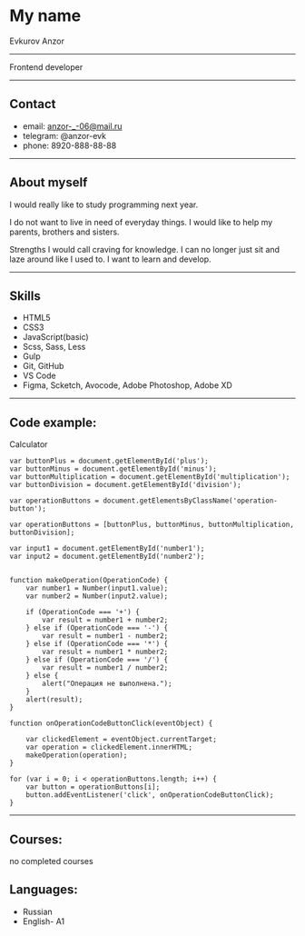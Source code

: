 
# My name

Evkurov Anzor

***

Frontend developer

***

## Contact

* email: anzor-_-06@mail.ru
* telegram: @anzor-evk
* phone: 8920-888-88-88 

***

## About myself

I would really like to study programming next year.

I do not want to live in need of everyday things. I would like to help my parents, brothers and sisters.

Strengths I would call craving for knowledge. I can no longer just sit and laze around like I used to. I want to learn and develop.

***

## Skills

* HTML5
* CSS3  
* JavaScript(basic)
* Scss, Sass, Less 
* Gulp
* Git, GitHub
* VS Code
* Figma, Scketch, Avocode, Adobe Photoshop, Adobe XD

***

## Code example:

Calculator

```
var buttonPlus = document.getElementById('plus');
var buttonMinus = document.getElementById('minus');
var buttonMultiplication = document.getElementById('multiplication');
var buttonDivision = document.getElementById('division');

var operationButtons = document.getElementsByClassName('operation-button');

var operationButtons = [buttonPlus, buttonMinus, buttonMultiplication, buttonDivision];

var input1 = document.getElementById('number1');
var input2 = document.getElementById('number2');


function makeOperation(OperationCode) {
    var number1 = Number(input1.value);
    var number2 = Number(input2.value);

    if (OperationCode === '+') {
        var result = number1 + number2;
    } else if (OperationCode === '-') {
        var result = number1 - number2;
    } else if (OperationCode === '*') {
        var result = number1 * number2;
    } else if (OperationCode === '/') {
        var result = number1 / number2;
    } else {
        alert("Операция не выполнена.");
    }
    alert(result);
}

function onOperationCodeButtonClick(eventObject) {

    var clickedElement = eventObject.currentTarget;
    var operation = clickedElement.innerHTML;
    makeOperation(operation);
}

for (var i = 0; i < operationButtons.length; i++) {
    var button = operationButtons[i];
    button.addEventListener('click', onOperationCodeButtonClick);
}
```
***

## Courses: 

no completed courses

## Languages:

* Russian
* English- A1